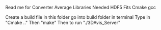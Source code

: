Read me for Converter Average
Libraries Needed 
HDF5
Fits
Cmake
gcc

Create a build file in this folder
go into build folder in terminal
Type in "Cmake .."
Then "make"
Then to run "./3DAvis_Server"

